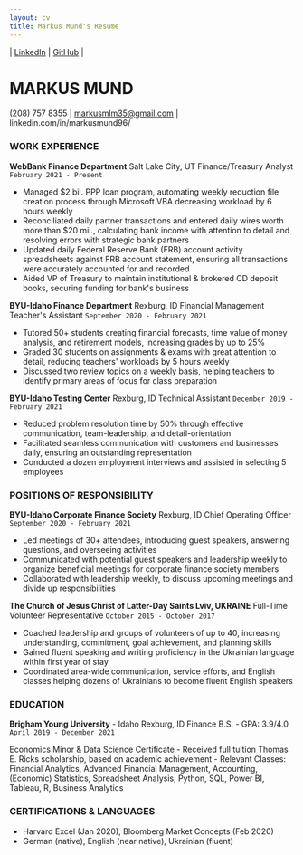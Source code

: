 ```yaml
---
layout: cv
title: Markus Mund's Resume
---
```


| <a href="https://www.linkedin.com/in/markusmund96/">LinkedIn</a>
| <a href="https://github.com/mmarkus96/Mund-Resume">GitHub</a>
|
</div>

<!-- https://www.monique.tech/the-art-of-markdown -->

# MARKUS MUND
(208) 757 8355 | markusmlm35@gmail.com | linkedin.com/in/markusmund96/

### WORK EXPERIENCE
	
__WebBank Finance Department__	Salt Lake City, UT
Finance/Treasury Analyst	`February 2021 - Present`
-	Managed $2 bil. PPP loan program, automating weekly reduction file creation process through Microsoft VBA decreasing workload by 6 hours weekly
-	Reconciliated daily partner transactions and entered daily wires worth more than $20 mil., calculating bank income with attention to detail and resolving errors with strategic bank partners
-	Updated daily Federal Reserve Bank (FRB) account activity spreadsheets against FRB account statement, ensuring all transactions were accurately accounted for and recorded
-	Aided VP of Treasury to maintain institutional & brokered CD deposit books, securing funding for bank's business
	
__BYU-Idaho Finance Department__	Rexburg, ID
Financial Management Teacher's Assistant	`September 2020 - February 2021`
-	Tutored 50+ students creating financial forecasts, time value of money analysis, and retirement models, increasing grades by up to 25%
-	Graded 30 students on assignments & exams with great attention to detail, reducing teachers' workloads by 5 hours weekly
-	Discussed two review topics on a weekly basis, helping teachers to identify primary areas of focus for class preparation
	
__BYU-Idaho Testing Center__	Rexburg, ID
Technical Assistant	`December 2019 - February 2021`
-	Reduced problem resolution time by 50% through effective communication, team-leadership, and detail-orientation
-	Facilitated seamless communication with customers and businesses daily, ensuring an outstanding representation
-	Conducted a dozen employment interviews and assisted in selecting 5 employees
 
### POSITIONS OF RESPONSIBILITY
	
__BYU-Idaho Corporate Finance Society__	Rexburg, ID
Chief Operating Officer	`September 2020 - February 2021`
-	Led meetings of 30+ attendees, introducing guest speakers, answering questions, and overseeing activities
-	Communicated with potential guest speakers and leadership weekly to organize beneficial meetings for corporate finance society members
-	Collaborated with leadership weekly, to discuss upcoming meetings and divide up responsibilities
	
__The Church of Jesus Christ of Latter-Day Saints	Lviv, UKRAINE__
Full-Time Volunteer Representative	`October 2015 - October 2017`
-	Coached leadership and groups of volunteers of up to 40, increasing understanding, commitment, goal achievement, and planning skills
-	Gained fluent speaking and writing proficiency in the Ukrainian language within first year of stay
-	Coordinated area-wide communication, service efforts, and English classes helping dozens of Ukrainians to become fluent English speakers

### EDUCATION
	
__Brigham Young University__ - Idaho	Rexburg, ID
Finance B.S. - GPA: 3.9/4.0	`April 2019 - December 2021`
</div>
Economics Minor & Data Science Certificate
-	Received full tuition Thomas E. Ricks scholarship, based on academic achievement
-	Relevant Classes: Financial Analytics, Advanced Financial Management, Accounting, (Economic) Statistics, Spreadsheet Analysis, Python, SQL, Power BI, Tableau, R, Business Analytics
 
 
### CERTIFICATIONS & LANGUAGES

-	Harvard Excel (Jan 2020), Bloomberg Market Concepts (Feb 2020)
-	German (native), English (near native), Ukrainian (fluent)

<!-- ### Footer
Last updated: May 2013 -->
